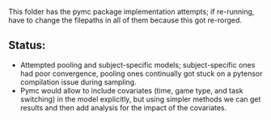 This folder has the pymc package implementation attempts; if re-running, have to change the filepaths in all of them because this got re-rorged.

Status:
- 
- Attempted pooling and subject-specific models; subject-specific ones had poor convergence, pooling ones continually got stuck on a pytensor compilation issue during sampling.
- Pymc would allow to include covariates (time, game type, and task switching) in the model explicitly, but using simpler methods we can get results and then add analysis for the impact of the covariates.